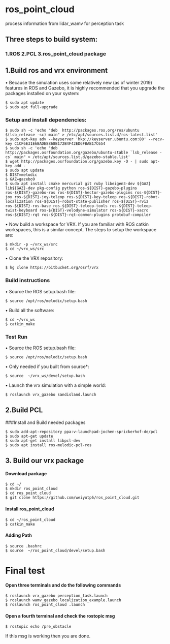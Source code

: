 # ros_point_cloud
process information from lidar_wamv for perception task
## Three steps to build system:  
### 1.ROS  2.PCL 3.ros_point_cloud package

## 1.Build ros and vrx environment  
• Because the simulation uses some relatively new (as of winter 2019) features in ROS and Gazebo, it is highly recommended that you upgrade the packages installed on your system:

    $ sudo apt update
    $ sudo apt full-upgrade
### Setup and install dependencies:  

    $ sudo sh -c 'echo "deb  http://packages.ros.org/ros/ubuntu $(lsb_release -sc) main" > /etc/apt/sources.list.d/ros-latest.list'
    $ sudo apt-key adv --keyserver 'hkp://keyserver.ubuntu.com:80' --recv-key C1CF6E31E6BADE8868B172B4F42ED6FBAB17C654
    $ sudo sh -c 'echo "deb http://packages.osrfoundation.org/gazebo/ubuntu-stable `lsb_release -cs` main" > /etc/apt/sources.list.d/gazebo-stable.list'
    $ wget http://packages.osrfoundation.org/gazebo.key -O - | sudo apt-key add -
    $ sudo apt update
    $ DIST=melodic
    $ GAZ=gazebo9
    $ sudo apt install cmake mercurial git ruby libeigen3-dev ${GAZ} lib${GAZ}-dev pkg-config python ros-${DIST}-gazebo-plugins ros-${DIST}-gazebo-ros ros-${DIST}-hector-gazebo-plugins ros-${DIST}-joy ros-${DIST}-joy-teleop ros-${DIST}-key-teleop ros-${DIST}-robot-localization ros-${DIST}-robot-state-publisher ros-${DIST}-rviz ros-${DIST}-ros-base ros-${DIST}-teleop-tools ros-${DIST}-teleop-twist-keyboard ros-${DIST}-velodyne-simulator ros-${DIST}-xacro ros-${DIST}-rqt ros-${DIST}-rqt-common-plugins protobuf-compiler
• Now build a workspace for VRX. If you are familiar with ROS catkin workspaces, this is a similar concept. The steps to setup the workspace are:

    $ mkdir -p ~/vrx_ws/src
    $ cd ~/vrx_ws/src
•	Clone the VRX repository:

    $ hg clone https://bitbucket.org/osrf/vrx
### Build instructions
•	Source the ROS setup.bash file:

    $ source /opt/ros/melodic/setup.bash
•	Build all the software:

    $ cd ~/vrx_ws
    $ catkin_make
### Test Run
•	Source the ROS setup.bash file:

    $ source /opt/ros/melodic/setup.bash
•	Only needed if you built from source*:

    $ source  ~/vrx_ws/devel/setup.bash
•	Launch the vrx simulation with a simple world:

    $ roslaunch vrx_gazebo sandisland.launch
    
## 2.Build PCL
###Install and Build needed packages  

    $ sudo add-apt-repository ppa:v-launchpad-jochen-sprickerhof-de/pcl
    $ sudo apt-get update
    $ sudo apt-get install libpcl-dev
    $ sudo apt install ros-melodic-pcl-ros

## 3.	Build our vrx package
#### Download package
    $ cd ~/
    $ mkdir ros_point_cloud
    $ cd ros_point_cloud
    $ git clone https://github.com/weiyutp6/ros_point_cloud.git
#### Install ros_point_cloud
    $ cd ~/ros_point_cloud
    $ catkin_make
#### Adding Path
    $ source .bashrc
    $ source  ~/ros_point_cloud/devel/setup.bash

# Final test
#### Open three terminals and do the following commands
    $ roslaunch vrx_gazebo perception_task.launch
    $ roslaunch wamv_gazebo localization_example.launch
    $ roslaunch ros_point_cloud .launch
#### Open a fourth terminal and check the rostopic msg  

    $ rostopic echo /pre_obstacle
If this msg is working then you are done.
